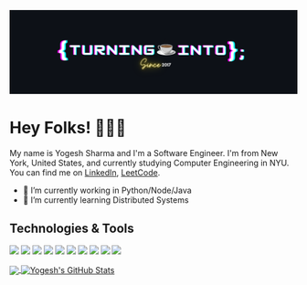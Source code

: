 [![Header](https://raw.githubusercontent.com/ygsharma/ygsharma/main/github_header.png "Header")](#)

# Hey Folks! 🙏🙏🙏

My name is Yogesh Sharma and I'm a Software Engineer. I'm from New York, United States, and currently studying Computer Engineering in NYU. You can find me on [LinkedIn](https://www.linkedin.com/in/yogesh-sharma-b7348118a/), [LeetCode](https://leetcode.com/ygsharma/).

- 🔭 I’m currently working in Python/Node/Java
- 🌱 I’m currently learning Distributed Systems

## Technologies & Tools
![](https://img.shields.io/badge/OS-Linux-informational?style=flat&logo=linux&logoColor=white&color=2bbc8a)
![](https://img.shields.io/badge/Code-Python-informational?style=flat&logo=python&logoColor=white&color=2bbc8a)
![](https://img.shields.io/badge/Code-JavaScript-informational?style=flat&logo=javascript&logoColor=white&color=2bbc8a)
![](https://img.shields.io/badge/Code-PySpark-informational?style=flat&logo=apachespark&logoColor=white&color=2bbc8a)
![](https://img.shields.io/badge/Code-React-informational?style=flat&logo=react&logoColor=white&color=2bbc8a)
![](https://img.shields.io/badge/Shell-Bash-informational?style=flat&logo=gnu-bash&logoColor=white&color=2bbc8a)
![](https://img.shields.io/badge/Tools-PostgreSQL-informational?style=flat&logo=postgresql&logoColor=white&color=2bbc8a)
![](https://img.shields.io/badge/Tools-MongoDB-informational?style=flat&logo=mongodb&logoColor=white&color=2bbc8a)
![](https://img.shields.io/badge/Tools-Docker-informational?style=flat&logo=docker&logoColor=white&color=2bbc8a)
![](https://img.shields.io/badge/Cloud-AWS-informational?style=flat&logo=amazon&logoColor=white&color=2bbc8a)


<a href="https://github.com/ygsharma/ygsharma">
  <img align="center" src="https://github-readme-stats.vercel.app/api/top-langs/?username=ygsharma&hide=java,html,tex&title_color=ffffff&text_color=c9cacc&icon_color=2bbc8a&bg_color=1d1f21&langs_count=3" />
</a>
<a href="https://github.com/ygsharma/ygsharma">
  <img align="center" src="https://github-readme-stats.vercel.app/api?username=ygsharma&show_icons=true&line_height=27&count_private=true&title_color=ffffff&text_color=c9cacc&icon_color=2bbc8a&bg_color=1d1f21" alt="Yogesh's GitHub Stats" />
</a>

<!-- Resources -->
<!-- Icons: https://simpleicons.org/ -->
<!-- GitHub Stats: https://github.com/anuraghazra/github-readme-stats -->
<!-- Emojis: https://emojipedia.org/emoji/ -->
<!-- HTML Emojis: https://www.fileformat.info/index.htm -->
<!-- Shields: https://shields.io/ -->
